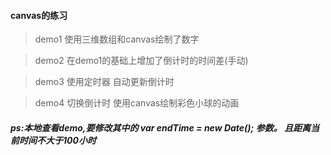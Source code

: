 #### canvas的练习

> demo1  使用三维数组和canvas绘制了数字

> demo2  在demo1的基础上增加了倒计时的时间差(手动)

> demo3  使用定时器 自动更新倒计时

> demo4  切换倒计时 使用canvas绘制彩色小球的动画


##### ps:本地查看demo,要修改其中的 var endTime = new Date(); 参数。 且距离当前时间不大于100小时